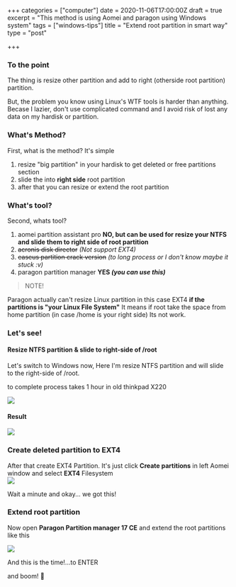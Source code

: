 +++
categories = ["computer"]
date = 2020-11-06T17:00:00Z
draft = true
excerpt = "This method is using Aomei and paragon using Windows system"
tags = ["windows-tips"]
title = "Extend root partition in smart way"
type = "post"

+++
### To the point

The thing is resize other partition and add to right (otherside root partition) partition.

But, the problem you know using Linux's WTF tools is harder than anything. Becase I lazier, don't use complicated command and I avoid risk of lost any data on my hardisk or partition.

### What's Method?

First, what is the method? It's simple

1. resize "big partition" in your hardisk to get deleted or free partitions section
2. slide the into **right side** root partition
3. after that you can resize or extend the root partition

### What's tool?

Second, whats tool?

1. aomei partition assistant pro **NO, but can be used for resize your NTFS and slide them to right side of root partition**
2. ~~acronis disk director~~ _(Not support EXT4)_
3. ~~easeus partition crack version~~ _(to long process or I don't know maybe it stuck :v)_
4. paragon partition manager **YES _(you can use this)_**

> NOTE!

Paragon actually can't resize Linux partition in this case EXT4 **if the partitions is "your Linux File System"** It means if root take the space from home partition (in case /home is your right side) Its not work.

### Let's see!

#### Resize NTFS partition & slide to right-side of /root

Let's switch to Windows now, Here I'm resize NTFS partition and will slide to the right-side of /root.

to complete process takes 1 hour in old thinkpad X220

![](https://res.cloudinary.com/bimagv/image/upload/v1611565234/2020-11/assets_2F-M5dP2bvOEMvK2A_oymi_2F-MLWXzXSXHJrREwjmwrR_2F-MLWYmhZHsVKguHq34Gq_2F7BV3U63ErD_puael1.png)

#### Result

![](https://res.cloudinary.com/bimagv/image/upload/v1611565360/2020-11/assets_2F-M5dP2bvOEMvK2A_oymi_2F-MLWXzXSXHJrREwjmwrR_2F-MLW_MV2U2B_TjEUas5h_2Fc6OYtLBPES_xzuzm2.png)

### Create deleted partition to EXT4

After that create EXT4 Partition. It's just click **Create partitions** in left Aomei window and select **EXT4** Filesystem  
![](https://res.cloudinary.com/bimagv/image/upload/v1611565486/2020-11/assets_2F-M5dP2bvOEMvK2A_oymi_2F-MLWXzXSXHJrREwjmwrR_2F-MLWbClyl-zJ8REEICwy_2F9WYAyDuJsn_dkv0an.png)

Wait a minute and okay... we got this!

### Extend root partition

Now open **Paragon Partition manager 17 CE** and extend the root partitions like this

![](https://res.cloudinary.com/bimagv/image/upload/v1611565555/2020-11/assets_2F-M5dP2bvOEMvK2A_oymi_2F-MLWXzXSXHJrREwjmwrR_2F-MLWcnCYtr2ujuvyuYTB_2FhJ16XiOMrS_mzet3w.png)

And this is the time!...to ENTER

and boom! 🤪